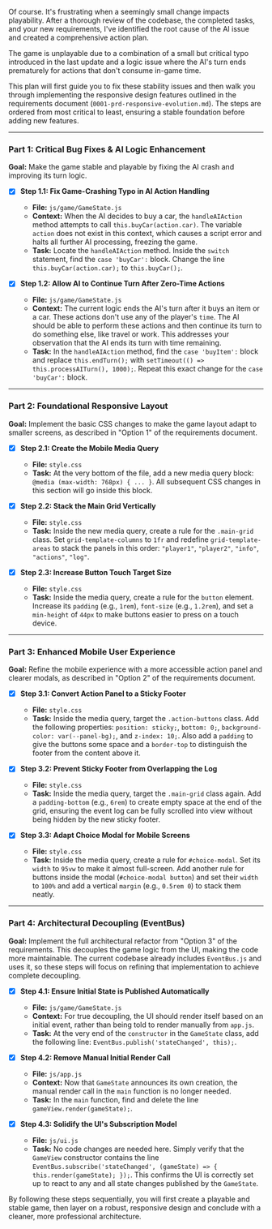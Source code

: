 Of course. It's frustrating when a seemingly small change impacts playability. After a thorough review of the codebase, the completed tasks, and your new requirements, I've identified the root cause of the AI issue and created a comprehensive action plan.

The game is unplayable due to a combination of a small but critical typo introduced in the last update and a logic issue where the AI's turn ends prematurely for actions that don't consume in-game time.

This plan will first guide you to fix these stability issues and then walk you through implementing the responsive design features outlined in the requirements document (`0001-prd-responsive-evolution.md`). The steps are ordered from most critical to least, ensuring a stable foundation before adding new features.

---

### **Part 1: Critical Bug Fixes & AI Logic Enhancement**

**Goal:** Make the game stable and playable by fixing the AI crash and improving its turn logic.

*   [x] **Step 1.1: Fix Game-Crashing Typo in AI Action Handling**
    *   **File:** `js/game/GameState.js`
    *   **Context:** When the AI decides to buy a car, the `handleAIAction` method attempts to call `this.buyCar(action.car)`. The variable `action` does not exist in this context, which causes a script error and halts all further AI processing, freezing the game.
    *   **Task:** Locate the `handleAIAction` method. Inside the `switch` statement, find the `case 'buyCar':` block. Change the line `this.buyCar(action.car);` to `this.buyCar();`.

*   [x] **Step 1.2: Allow AI to Continue Turn After Zero-Time Actions**
    *   **File:** `js/game/GameState.js`
    *   **Context:** The current logic ends the AI's turn after it buys an item or a car. These actions don't use any of the player's `time`. The AI should be able to perform these actions and then continue its turn to do something else, like travel or work. This addresses your observation that the AI ends its turn with time remaining.
    *   **Task:** In the `handleAIAction` method, find the `case 'buyItem':` block and replace `this.endTurn();` with `setTimeout(() => this.processAITurn(), 1000);`. Repeat this exact change for the `case 'buyCar':` block.

---

### **Part 2: Foundational Responsive Layout**

**Goal:** Implement the basic CSS changes to make the game layout adapt to smaller screens, as described in "Option 1" of the requirements document.

*   [x] **Step 2.1: Create the Mobile Media Query**
    *   **File:** `style.css`
    *   **Task:** At the very bottom of the file, add a new media query block: `@media (max-width: 768px) { ... }`. All subsequent CSS changes in this section will go inside this block.

*   [x] **Step 2.2: Stack the Main Grid Vertically**
    *   **File:** `style.css`
    *   **Task:** Inside the new media query, create a rule for the `.main-grid` class. Set `grid-template-columns` to `1fr` and redefine `grid-template-areas` to stack the panels in this order: `"player1"`, `"player2"`, `"info"`, `"actions"`, `"log"`.

*   [x] **Step 2.3: Increase Button Touch Target Size**
    *   **File:** `style.css`
    *   **Task:** Inside the media query, create a rule for the `button` element. Increase its `padding` (e.g., `1rem`), `font-size` (e.g., `1.2rem`), and set a `min-height` of `44px` to make buttons easier to press on a touch device.

---

### **Part 3: Enhanced Mobile User Experience**

**Goal:** Refine the mobile experience with a more accessible action panel and clearer modals, as described in "Option 2" of the requirements document.

*   [x] **Step 3.1: Convert Action Panel to a Sticky Footer**
    *   **File:** `style.css`
    *   **Task:** Inside the media query, target the `.action-buttons` class. Add the following properties: `position: sticky;`, `bottom: 0;`, `background-color: var(--panel-bg);`, and `z-index: 10;`. Also add a `padding` to give the buttons some space and a `border-top` to distinguish the footer from the content above it.

*   [x] **Step 3.2: Prevent Sticky Footer from Overlapping the Log**
    *   **File:** `style.css`
    *   **Task:** Inside the media query, target the `.main-grid` class again. Add a `padding-bottom` (e.g., `6rem`) to create empty space at the end of the grid, ensuring the event log can be fully scrolled into view without being hidden by the new sticky footer.

*   [x] **Step 3.3: Adapt Choice Modal for Mobile Screens**
    *   **File:** `style.css`
    *   **Task:** Inside the media query, create a rule for `#choice-modal`. Set its `width` to `95vw` to make it almost full-screen. Add another rule for buttons inside the modal (`#choice-modal button`) and set their `width` to `100%` and add a vertical `margin` (e.g., `0.5rem 0`) to stack them neatly.

---

### **Part 4: Architectural Decoupling (EventBus)**

**Goal:** Implement the full architectural refactor from "Option 3" of the requirements. This decouples the game logic from the UI, making the code more maintainable. The current codebase already includes `EventBus.js` and uses it, so these steps will focus on refining that implementation to achieve complete decoupling.

*   [x] **Step 4.1: Ensure Initial State is Published Automatically**
    *   **File:** `js/game/GameState.js`
    *   **Context:** For true decoupling, the UI should render itself based on an initial event, rather than being told to render manually from `app.js`.
    *   **Task:** At the very end of the `constructor` in the `GameState` class, add the following line: `EventBus.publish('stateChanged', this);`.

*   [x] **Step 4.2: Remove Manual Initial Render Call**
    *   **File:** `js/app.js`
    *   **Context:** Now that `GameState` announces its own creation, the manual render call in the `main` function is no longer needed.
    *   **Task:** In the `main` function, find and delete the line `gameView.render(gameState);`.

*   [x] **Step 4.3: Solidify the UI's Subscription Model**
    *   **File:** `js/ui.js`
    *   **Task:** No code changes are needed here. Simply verify that the `GameView` constructor contains the line `EventBus.subscribe('stateChanged', (gameState) => { this.render(gameState); });`. This confirms the UI is correctly set up to react to any and all state changes published by the `GameState`.

By following these steps sequentially, you will first create a playable and stable game, then layer on a robust, responsive design and conclude with a cleaner, more professional architecture.